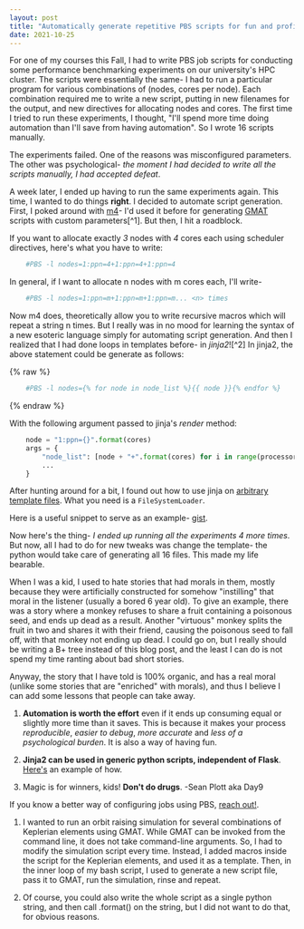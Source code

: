 ```yaml
---
layout: post
title: "Automatically generate repetitive PBS scripts for fun and profit"
date: 2021-10-25
---
```


For one of my courses this Fall, I had to write PBS job scripts for conducting
some performance benchmarking experiments on our university's HPC cluster. The
scripts were essentially the same- I had to run a particular program for various
combinations of (nodes, cores per node). Each combination required me to write a
new script, putting in new filenames for the output, and new directives for
allocating nodes and cores. The first time I tried to run these experiments, I
thought, "I'll spend more time doing automation than I'll save from having
automation". So I wrote 16 scripts manually.

The experiments failed. One of the reasons was misconfigured parameters. The
other was psychological- _the moment I had decided to write all the scripts
manually, I had accepted defeat_. 

A week later, I ended up having to run the same experiments again. This time, I
wanted to do things **right**. I decided to automate script generation. First, I
poked around with [m4](https://mbreen.com/m4.html#toc6)- I'd used it before for
generating [GMAT]() scripts with custom parameters[^1]. But then, I hit a
roadblock. 

If you want to allocate exactly _3_ nodes with _4_ cores each using scheduler
directives, here's what you have to write: 

```bash
	#PBS -l nodes=1:ppn=4+1:ppn=4+1:ppn=4
```

In general, if I want to allocate n nodes with m cores each, I'll write-

```bash
	#PBS -l nodes=1:ppn=m+1:ppn=m+1:ppn=m... <n> times
```

Now m4 does, theoretically allow you to write recursive macros which will repeat
a string n times. But I really was in no mood for learning the syntax of a new
esoteric language simply for automating script generation. And then I realized
that I had done loops in templates before- in *jinja2*![^2] In jinja2, the above
statement could be generate as follows:

{% raw %}
```bash
	#PBS -l nodes={% for node in node_list %}{{ node }}{% endfor %}

```
{% endraw %}

With the following argument passed to jinja's _render_ method:
	
```python
	node = "1:ppn={}".format(cores)
	args = {
		"node_list": [node + "+".format(cores) for i in range(processors - 1] + [node],
		...
	}
```

After hunting around for a bit, I found out how to use jinja on [arbitrary
template
files](https://stackoverflow.com/questions/30382187/render-jinja2-template-without-a-flask-context).
What you need is a `FileSystemLoader`.

Here is a useful snippet to serve as an example-
[gist](https://gist.github.com/akshayrdeodhar/2cfedf2ce0a43a0a2628ea1de5941624).

Now here's the thing- _I ended up running all the experiments 4 more times_. But
now, all I had to do for new tweaks was change the template- the python would
take care of generating all 16 files. This made my life bearable.

When I was a kid, I used to hate stories that had morals in them, mostly 
because they were artificially constructed for somehow "instilling" that moral
in the listener (usually a bored 6 year old). To give an example, there was a
story where a monkey refuses to share a fruit containing a poisonous seed, and ends up
dead as a result. Another "virtuous" monkey splits the fruit in two and shares it with their
friend, causing the poisonous seed to fall off, with that monkey not ending up
dead. I could go on, but I really should be writing a B+ tree instead of this
blog post, and the least I can do is not spend my time ranting about bad
short stories.

Anyway, the story that I have told is 100% organic, and has a real moral (unlike
some stories that are "enriched" with morals), and thus I believe I can add some
lessons that people can take away.

1. **Automation is worth the effort** even if it ends up consuming equal or slightly
   more time than it saves. This is because it makes your process
   _reproducible_, _easier to debug_, _more accurate_ and _less of a
   psychological burden_. It is also a way of having fun.

2. **Jinja2 can be used in generic python scripts, independent of Flask**.
   [Here's](https://gist.github.com/akshayrdeodhar/2cfedf2ce0a43a0a2628ea1de5941624)
   an example of how.

3. Magic is for winners, kids! **Don't do drugs**. -Sean Plott aka Day9

If you know a better way of configuring jobs using PBS, [reach
out!](mailto:akshayrdeodhar@gmail.com).


1. I wanted to run an orbit raising simulation for several combinations of
  Keplerian elements using GMAT. While GMAT can be invoked from the command
  line, it does not take command-line arguments. So, I had to modify the
  simulation script every time. Instead, I added macros inside the script for 
  the Keplerian elements, and used it as a template. Then, in the inner loop of
  my bash script, I used to generate a new script file, pass it to GMAT, run the
  simulation, rinse and repeat.

2. Of course, you could also write the whole script as a single python
  string, and then call .format() on the string, but I did not want to do that,
  for obvious reasons.
